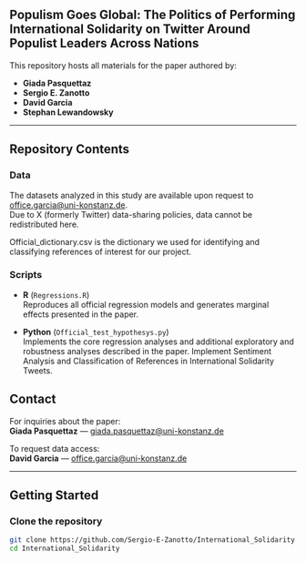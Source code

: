 ## Populism Goes Global: The Politics of Performing International Solidarity on Twitter Around Populist Leaders Across Nations

This repository hosts all materials for the paper authored by:

- **Giada Pasquettaz**  
- **Sergio E. Zanotto**  
- **David Garcia**  
- **Stephan Lewandowsky**

---

## Repository Contents

### Data

The datasets analyzed in this study are available upon request to [office.garcia@uni-konstanz.de](mailto:office.garcia@uni-konstanz.de).  
Due to X (formerly Twitter) data-sharing policies, data cannot be redistributed here. 

Official_dictionary.csv is the dictionary we used for identifying and classifying references of interest for our project.

### Scripts

- **R** (`Regressions.R`)  
  Reproduces all official regression models and generates marginal effects presented in the paper.

- **Python** (`Official_test_hypothesys.py`)  
  Implements the core regression analyses and additional exploratory and robustness analyses described in the paper. Implement Sentiment Analysis and Classification of References in International Solidarity Tweets.

## Contact

For inquiries about the paper:  
**Giada Pasquettaz** — [giada.pasquettaz@uni-konstanz.de](mailto:giada.pasquettaz@uni-konstanz.de)

To request data access:  
**David Garcia** — [office.garcia@uni-konstanz.de](mailto:office.garcia@uni-konstanz.de)

---

## Getting Started

### Clone the repository

```bash
git clone https://github.com/Sergio-E-Zanotto/International_Solidarity.git
cd International_Solidarity


